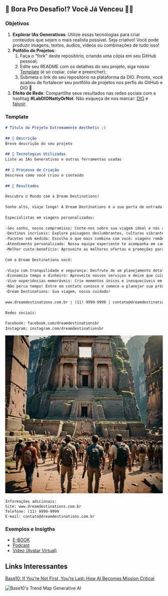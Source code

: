 ## 🎯 Bora Pro Desafio!? Você Já Venceu 💪🤓

### Objetivos

1. **Explorar IAs Generativas**: Utilize essas tecnologias para criar conteúdos que sejam o mais realista possível. Seja criativo! Você pode produzir imagens, textos, áudios, vídeos ou combinações de tudo isso!
1. **Potfólio de Projetos**:
    1. Faça o "fork" deste repositório, criando uma cópia em seu GitHub pessoal;
    2. Edite seu README com os detalhes do seu projeto, siga nosso [Template](#template) (é só copiar, colar e preencher);
    3. Submeta o link do seu repositório na plataforma da DIO. Pronto, você acabou de fortalecer seu portfólio de projetos nos perfis do GitHub e DIO 🚀
1. **Efeito de Rede**: Compartilhe seus resultados nas redes sociais com a hashtag **#LabDIONattyOrNot**. Não esqueça de nos marcar: [DIO](https://www.linkedin.com/school/dio-makethechange) e [falvojr](https://www.linkedin.com/in/falvojr).

### Template

```markdown
# Título do Projeto Extremamente Aesthetic ;)

## 📒 Descrição
Breve descrição do seu projeto

## 🤖 Tecnologias Utilizadas
Liste as IAs Generativas e outras ferramentas usadas

## 🧐 Processo de Criação
Descreva como você criou o conteúdo

## 🚀 Resultados

Descubra o Mundo com a Dream Destinations!

Sonhe alto, viaje longe! A Dream Destinations é a sua porta de entrada para aventuras inesquecíveis.

Especialistas em viagens personalizadas:

-Seu sonho, nosso compromisso: Conte-nos sobre sua viagem ideal e nós a transformaremos em realidade.
-Destinos incríveis: Explore paisagens deslumbrantes, culturas vibrantes e experiências únicas em todo o mundo.
-Pacotes sob medida: Escolha o que mais combina com você: viagens românticas, aventuras em família, férias relaxantes, viagens de negócios, safáris, cruzeiros...
-Atendimento personalizado: Nossa equipe experiente te acompanha em cada passo, do planejamento à realização da sua viagem.
-Melhor custo-benefício: Aproveite as melhores ofertas e promoções para realizar a viagem dos seus sonhos.

Com a Dream Destinations você:

-Viaja com tranquilidade e segurança: Desfrute de um planejamento detalhado, com toda a documentação e informações necessárias.
-Economiza tempo e dinheiro: Aproveite nossos serviços e deixe que cuidamos de tudo para você.
-Vive experiências memoráveis: Crie momentos únicos e inesquecíveis em suas viagens.
-Não perca tempo! Entre em contato conosco e comece a planejar sua próxima aventura.
-Dream Destinations: Sua viagem, nosso cuidado!

www.dreamdestinations.com.br | (11) 9999-9999 | contato@dreamdestinations.com.br

Redes sociais:

Facebook: facebook.com/dreamdestinationsbr
Instagram: instagram.com/dreamdestinationsbr
```
![Ia_Image](Ia_Image.jpg)
```
Informações adicionais:
Site: www.dreamdestinations.com.br
Telefone: (11) 9999-9999
E-mail: contato@dreamdestinations.com.br
```

### Exemplos e Insigths

- [E-BOOK](/exemplos/E-BOOK.md)
- [Podcast](/exemplos/PODCAST.md)
- [Vídeo (Avatar Virtual)](/exemplos/VIDEO.md)

## Links Interessantes

[Base10: If You’re Not First, You’re Last: How AI Becomes Mission Critical](https://base10.vc/post/generative-ai-mission-critical/)

![Base10's Trend Map Generative AI](https://github.com/digitalinnovationone/lab-natty-or-not/assets/730492/f4df26e8-f8f7-4419-8252-c69d73ea930c)
